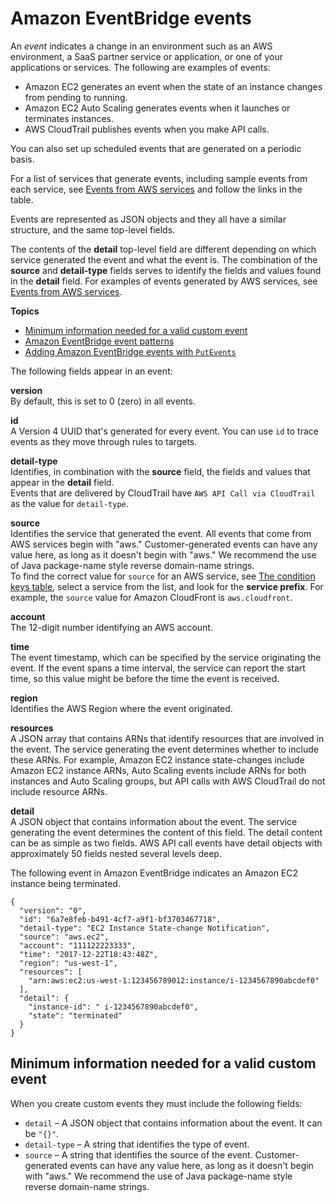 # Amazon EventBridge events<a name="eb-events"></a>

An *event* indicates a change in an environment such as an AWS environment, a SaaS partner service or application, or one of your applications or services\. The following are examples of events:
+ Amazon EC2 generates an event when the state of an instance changes from pending to running\.
+ Amazon EC2 Auto Scaling generates events when it launches or terminates instances\.
+ AWS CloudTrail publishes events when you make API calls\.

You can also set up scheduled events that are generated on a periodic basis\. 

For a list of services that generate events, including sample events from each service, see [Events from AWS services](eb-service-event.md) and follow the links in the table\. 

Events are represented as JSON objects and they all have a similar structure, and the same top\-level fields\. 

The contents of the **detail** top\-level field are different depending on which service generated the event and what the event is\. The combination of the **source** and **detail\-type** fields serves to identify the fields and values found in the **detail** field\. For examples of events generated by AWS services, see [Events from AWS services](eb-service-event.md)\. 

**Topics**
+ [Minimum information needed for a valid custom event](#eb-custon-event)
+ [Amazon EventBridge event patterns](eb-event-patterns.md)
+ [Adding Amazon EventBridge events with `PutEvents`](eb-putevents.md)





The following fields appear in an event:

**version**  
By default, this is set to 0 \(zero\) in all events\.

**id**  
A Version 4 UUID that's generated for every event\. You can use `id` to trace events as they move through rules to targets\.

**detail\-type**  
Identifies, in combination with the **source** field, the fields and values that appear in the **detail** field\.  
Events that are delivered by CloudTrail have `AWS API Call via CloudTrail` as the value for `detail-type`\.

**source**  
Identifies the service that generated the event\. All events that come from AWS services begin with "aws\." Customer\-generated events can have any value here, as long as it doesn't begin with "aws\." We recommend the use of Java package\-name style reverse domain\-name strings\.  
To find the correct value for `source` for an AWS service, see [The condition keys table](https://docs.aws.amazon.com/service-authorization/latest/reference/reference_policies_actions-resources-contextkeys.html#context_keys_table), select a service from the list, and look for the **service prefix**\. For example, the `source` value for Amazon CloudFront is `aws.cloudfront`\.

**account**  
The 12\-digit number identifying an AWS account\.

**time**  
The event timestamp, which can be specified by the service originating the event\. If the event spans a time interval, the service can report the start time, so this value might be before the time the event is received\.

**region**  
Identifies the AWS Region where the event originated\.

**resources**  
A JSON array that contains ARNs that identify resources that are involved in the event\. The service generating the event determines whether to include these ARNs\. For example, Amazon EC2 instance state\-changes include Amazon EC2 instance ARNs, Auto Scaling events include ARNs for both instances and Auto Scaling groups, but API calls with AWS CloudTrail do not include resource ARNs\.

**detail**  
A JSON object that contains information about the event\. The service generating the event determines the content of this field\. The detail content can be as simple as two fields\. AWS API call events have detail objects with approximately 50 fields nested several levels deep\.

The following event in Amazon EventBridge indicates an Amazon EC2 instance being terminated\.

```
{
  "version": "0",
  "id": "6a7e8feb-b491-4cf7-a9f1-bf3703467718",
  "detail-type": "EC2 Instance State-change Notification",
  "source": "aws.ec2",
  "account": "111122223333",
  "time": "2017-12-22T18:43:48Z",
  "region": "us-west-1",
  "resources": [
    "arn:aws:ec2:us-west-1:123456789012:instance/i-1234567890abcdef0"
  ],
  "detail": {
    "instance-id": " i-1234567890abcdef0",
    "state": "terminated"
  }
}
```

## Minimum information needed for a valid custom event<a name="eb-custon-event"></a>

When you create custom events they must include the following fields:
+ `detail` – A JSON object that contains information about the event\. It can be `"{}"`\.
+ `detail-type` – A string that identifies the type of event\.
+ `source` – A string that identifies the source of the event\. Customer\-generated events can have any value here, as long as it doesn't begin with "aws\." We recommend the use of Java package\-name style reverse domain\-name strings\.